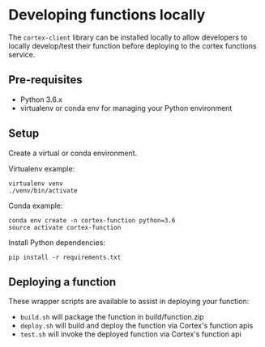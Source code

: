 # Developing functions locally
The `cortex-client` library can be installed locally to allow developers to locally develop/test their function before deploying to the cortex functions service.

## Pre-requisites
* Python 3.6.x
* virtualenv or conda env for managing your Python environment

## Setup
Create a virtual or conda environment.

Virtualenv example:
```
virtualenv venv
./venv/bin/activate

```

Conda example:
```
conda env create -n cortex-function python=3.6
source activate cortex-function
```

Install Python dependencies:
```
pip install -r requirements.txt
```

## Deploying a function
These wrapper scripts are available to assist in deploying your function:

* `build.sh` will package the function in build/function.zip
* `deploy.sh` will build and deploy the function via Cortex's function apis
* `test.sh` will invoke the deployed function via Cortex's function api
